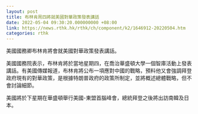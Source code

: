 ```yaml
---
layout: post
title: 布林肯周四將就美國對華政策發表講話
date: 2022-05-04 09:30:20.000000000 +08:00
link: https://news.rthk.hk/rthk/ch/component/k2/1646912-20220504.htm
categories: rthk
---
```


美國國務卿布林肯將會就美國對華政策發表講話。

美國國務院表示，布林肯將於當地星期四，在喬治華盛頓大學一個智庫活動上發表講話。有美國傳媒報道，布林肯將公布一項應對中國的戰略，預料他又會強調拜登政府現有的對華政策，是根據特朗普政府的政策所制定，並將概述總體戰略，但不會討論細節。

美國將於下星期在華盛頓舉行美國-東盟首腦峰會，總統拜登之後將出訪南韓及日本。
